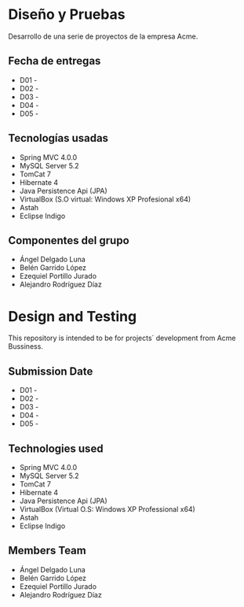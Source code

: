 # Diseño y Pruebas

  Desarrollo de una serie de proyectos de la empresa Acme.
  ## Fecha de entregas
  * D01 - 
  * D02 - 
  * D03 - 
  * D04 - 
  * D05 - 

  
  ## Tecnologías usadas
  
  * Spring MVC 4.0.0
  * MySQL Server 5.2
  * TomCat 7
  * Hibernate 4
  * Java Persistence Api (JPA)
  * VirtualBox (S.O virtual: Windows XP Profesional x64)
  * Astah
  * Eclipse Indigo
  
  ## Componentes del grupo
  
  * Ángel Delgado Luna
  * Belén Garrido López
  * Ezequiel Portillo Jurado
  * Alejandro Rodríguez Díaz

# Design and Testing

  This repository is intended to be for projects´ development from Acme Bussiness.
  
  ## Submission Date
  * D01 - 
  * D02 -
  * D03 - 
  * D04 - 
  * D05 - 
  
  ## Technologies used
  
  * Spring MVC 4.0.0
  * MySQL Server 5.2
  * TomCat 7
  * Hibernate 4
  * Java Persistence Api (JPA)
  * VirtualBox (Virtual O.S: Windows XP Professional x64)
  * Astah
  * Eclipse Indigo
  
  ## Members Team
  
  * Ángel Delgado Luna
  * Belén Garrido López
  * Ezequiel Portillo Jurado
  * Alejandro Rodríguez Díaz
